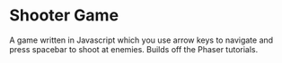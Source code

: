 # Shooter Game
A game written in Javascript which you use arrow keys to navigate and press spacebar to shoot at enemies. Builds off the Phaser tutorials.
